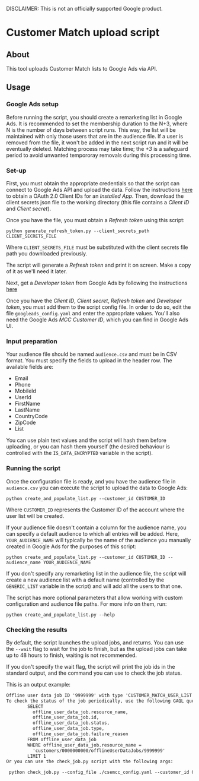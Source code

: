 DISCLAIMER: This is not an officially supported Google product.

# Customer Match upload script

## About

This tool uploads Customer Match lists to Google Ads via API.

## Usage

### Google Ads setup

Before running the script, you should create a remarketing list in Google Ads.
It is recommended to set the membership duration to the N+3, where N is the
number of days between script runs. This way, the list will be maintained with
only those users that are in the audience file. If a user is removed from the
file, it won't be added in the next script run and it will be eventually
deleted. Matching process may take time; the *+3* is a safeguard period to avoid
unwanted tempororay removals during this processing time.

### Set-up

First, you must obtain the appropriate credentials so that the script can
connect to Google Ads API and upload the data. Follow the instructions
[here](https://developers.google.com/google-ads/api/docs/oauth/cloud-project#create_a_client_id_and_client_secret)
to obtain a OAuth 2.0 Client IDs for an *Installed App*. Then, download the
client secrets json file to the working directory (this file contains a
*Client ID* and *Client secret*).

Once you have the file, you must obtain a *Refresh token* using this script:

```shell
python generate_refresh_token.py --client_secrets_path CLIENT_SECRETS_FILE
```

Where `CLIENT_SECRETS_FILE` must be substituted with the client secrets file
path you downloaded previously.

The script will generate a *Refresh token* and print it on screen. Make a copy
of it as we'll need it later.

Next, get a *Developer token* from Google Ads by following the instructions
[here](https://developers.google.com/adwords/api/docs/guides/accounts-overview#developer_token)

Once you have the *Client ID*, *Client secret*, *Refresh token* and *Developer
token*, you must add them to the script config file. In order to do so, edit the
file `googleads_config.yaml` and enter the appropriate values. You'll also need
the Google Ads *MCC Customer ID*, which you can find in Google Ads UI.

### Input preparation

Your audience file should be named `audience.csv` and must be in CSV format. You
must specify the fields to upload in the header row. The available fields are:

- Email
- Phone
- MobileId
- UserId
- FirstName
- LastName
- CountryCode
- ZipCode
- List

You can use plain text values and the script will hash them before uploading, or
you can hash them yourself (the desired behaviour is controlled with the
`IS_DATA_ENCRYPTED` variable in the script).

### Running the script

Once the configuration file is ready, and you have the audience file in
`audience.csv` you can execute the script to upload the data to Google Ads:

```shell
python create_and_populate_list.py --customer_id CUSTOMER_ID
```

Where `CUSTOMER_ID` represents the Customer ID of the account where the user
list will be created.

If your audience file doesn't contain a column for the audience name, you can
specify a default audience to which all entries will be added. Here,
`YOUR_AUDIENCE_NAME` will typically be the name of the audience you manually
created in Google Ads for the purposes of this script:

```shell
python create_and_populate_list.py --customer_id CUSTOMER_ID --audience_name YOUR_AUDIENCE_NAME
```

If you don't specify any remarketing list in the audience file, the script will
create a new audience list with a default name (controlled by the `GENERIC_LIST`
variable in the script) and will add all the users to that one.

The script has more optional parameters that allow working with custom
configuration and audience file paths. For more info on them, run:

```shell
python create_and_populate_list.py --help
```

### Checking the results

By default, the script launches the upload jobs, and returns. You can use the
`--wait` flag to wait for the job to finish, but as the upload jobs can take up
to 48 hours to finish, waiting is not recommended.

If you don't specify the wait flag, the script will print the job ids in the
standard output, and the command you can use to check the job status.

This is an output example:

```txt
Offline user data job ID '9999999' with type 'CUSTOMER_MATCH_USER_LIST' has status: RUNNING
To check the status of the job periodically, use the following GAQL query with GoogleAdsService.Search:
        SELECT
          offline_user_data_job.resource_name,
          offline_user_data_job.id,
          offline_user_data_job.status,
          offline_user_data_job.type,
          offline_user_data_job.failure_reason
        FROM offline_user_data_job
        WHERE offline_user_data_job.resource_name =
          'customers/0000000000/offlineUserDataJobs/9999999'
        LIMIT 1
Or you can use the check_job.py script with the following args:

 python check_job.py --config_file ./csemcc_config.yaml --customer_id 0000000000 --job_resource_name customers/0000000000/offlineUserDataJobs/9999999 --user_list_resource_name customers/0000000000/userLists/888888888
```
